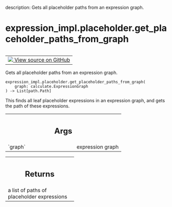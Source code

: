description: Gets all placeholder paths from an expression graph.

<div itemscope itemtype="http://developers.google.com/ReferenceObject">
<meta itemprop="name" content="expression_impl.placeholder.get_placeholder_paths_from_graph" />
<meta itemprop="path" content="Stable" />
</div>

# expression_impl.placeholder.get_placeholder_paths_from_graph

<!-- Insert buttons and diff -->

<table class="tfo-notebook-buttons tfo-api nocontent" align="left">
<td>
  <a target="_blank" href="https://github.com/google/struct2tensor/blob/master/struct2tensor/expression_impl/placeholder.py">
    <img src="https://www.tensorflow.org/images/GitHub-Mark-32px.png" />
    View source on GitHub
  </a>
</td>
</table>



Gets all placeholder paths from an expression graph.

<pre class="devsite-click-to-copy prettyprint lang-py tfo-signature-link">
<code>expression_impl.placeholder.get_placeholder_paths_from_graph(
    graph: calculate.ExpressionGraph
) -> List[path.Path]
</code></pre>



<!-- Placeholder for "Used in" -->

This finds all leaf placeholder expressions in an expression graph, and gets
the path of these expressions.

<!-- Tabular view -->
 <table class="responsive fixed orange">
<colgroup><col width="214px"><col></colgroup>
<tr><th colspan="2"><h2 class="add-link">Args</h2></th></tr>

<tr>
<td>
`graph`
</td>
<td>
expression graph
</td>
</tr>
</table>



<!-- Tabular view -->
 <table class="responsive fixed orange">
<colgroup><col width="214px"><col></colgroup>
<tr><th colspan="2"><h2 class="add-link">Returns</h2></th></tr>
<tr class="alt">
<td colspan="2">
a list of paths of placeholder expressions
</td>
</tr>

</table>

